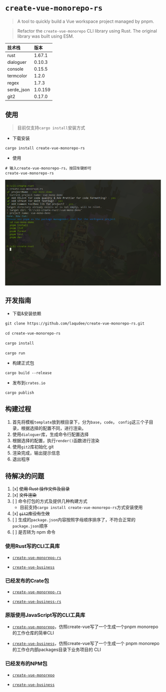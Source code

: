 # `create-vue-monorepo-rs`

> A tool to quickly build a Vue workspace project managed by pnpm.

> Refactor the `create-vue-monorepo` CLI library using Rust. The original library was built using ESM.

| 技术栈     | 版本    |
| :--------- | :------ |
| rust       | 1.67.1  |
| dialoguer  | 0.10.3  |
| console    | 0.15.5  |
| termcolor  | 1.2.0   |
| regex      | 1.7.3   |
| serde_json | 1.0.159 |
| git2       | 0.17.0  |

## 使用

> 目前仅支持`cargo install`安装方式

- 下载安装

```shell
cargo install create-vue-monorepo-rs
```

- 使用

```shell
# 输入create-vue-monorepo-rs，按回车键即可
create-vue-monorepo-rs
```

![演示](./media/it_work.png)

## 开发指南

- 下载&安装依赖

```shell
git clone https://github.com/laqudee/create-vue-monorepo-rs.git

cd create-vue-monorepo-rs

cargo install

cargo run
```

- 构建正式包

```shell
cargo build --release
```

- 发布到`crates.io`

```shell
cargo publish
```

## 构建过程

1. 首先将模板`template`放到根目录下，分为`base`，`code`， `config`这三个子目录，根据选择的配置不同，进行渲染。
2. 使用`dialoguer`库，生成命令行配置选择
3. 根据选择的配置，执行`render()`函数进行渲染
4. 使用`git2`库初始化 git
5. 渲染完成，输出提示信息
6. 退出程序

## 待解决的问题

1. [x] ~~使用 Rust 操作文件及目录~~
2. [x] ~~文件渲染~~
3. [ ] 命令打包的方式及提供几种构建方式
   - 目前支持`cargo install create-vue-monorepo-rs`方式安装使用
4. [x] ~~`git2`库没有生效~~
5. [ ] 生成的`package.json`内容按照字母顺序排序了，不符合正常的`package.json`顺序
6. [ ] 是否转为 npm 命令

### 使用Rust写的CLI工具库

- [`create-vue-monorepo-rs`](https://github.com/laqudee/create-vue-monorepo-rs)

- [`create-vue-business`](https://github.com/laqudee/create-vue-business-rs)

### 已经发布的Crate包

- [`create-vue-monorepo-rs`](https://crates.io/crates/create-vue-monorepo-rs)

- [`create-vue-business-rs`](https://crates.io/crates/create-vue-business-rs)

### 原版使用JavaScript写的CLI工具库

- [`create-vue-monorepo`](https://github.com/laqudee/create-vue-monorepo)，仿照create-vue写了一个生成一个pnpm monorepo 的工作仓库的简单CLI

- [`create-vue-business`](https://github.com/laqudee/create-vue-business)，仿照create-vue写了一个生成一个 pnpm monorepo 的工作仓内部packages目录下业务项目的 CLI


### 已经发布的NPM包

- [`create-vue-monorepo`](https://www.npmjs.com/package/create-vue-monorepo)

- [`create-vue-business`](https://www.npmjs.com/package/create-vue-business)
